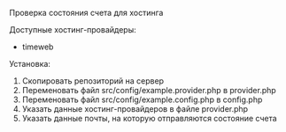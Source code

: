 Проверка состояния счета для хостинга

Доступные хостинг-провайдеры:
- timeweb

Установка:
1. Скопировать репозиторий на сервер
2. Переменовать файл src/config/example.provider.php в provider.php
3. Переменовать файл src/config/example.config.php в config.php
4. Указать данные хостинг-провайдеров в файле provider.php
5. Указать данные почты, на которую отправляются состояние счета